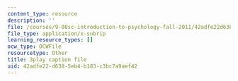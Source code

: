 ```yaml
---
content_type: resource
description: ''
file: /courses/9-00sc-introduction-to-psychology-fall-2011/42adfe22d6385eb4b183c3bc7a9aef42_vf1U3Nt3HQk.vtt
file_type: application/x-subrip
learning_resource_types: []
ocw_type: OCWFile
resourcetype: Other
title: 3play caption file
uid: 42adfe22-d638-5eb4-b183-c3bc7a9aef42
---
```

